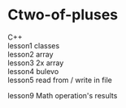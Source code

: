 # Ctwo-of-pluses
C++<br>
lesson1 classes<br>
lesson2 array<br>
lesson3 2x array<br>
lesson4 bulevo<br>
lesson5 read from / write in file<br>

lesson9 Math operation's results<br>
